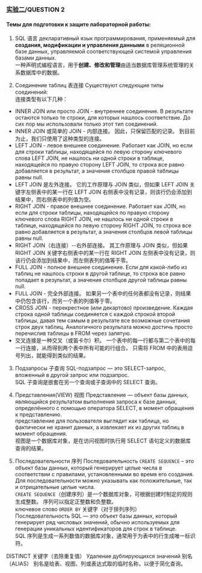 ### [实验二](../lab2/readme.md)/QUESTION 2

#### Темы для подготовки к защите лабораторной работы:
1. SQL 语言
декларативный язык программирования, применяемый для **создания, модификации и управления данными** в реляционной базе данных, управляемой соответствующей системой управления базами данных.  
一种声明式编程语言，用于**创建、修改和管理**由适当数据库管理系统管理的关系数据库中的数据。

2. Соединение таблиц 表连接
Существуют следующие типы соединений:  
连接类型有以下几种：  
- INNER JOIN или просто JOIN - внутреннее соединение. В результате остаются только те строки, для которых нашлось соответствие. До сих пор мы использовали только этот тип соединений.
- INNER JOIN 或简单的 JOIN - 内部连接。 因此，只保留匹配的记录。 到目前为止，我们只使用了这种类型的连接。
- LEFT JOIN - левое внешнее соединение. Работает как JOIN, но если для строки таблицы, находящейся по левую сторону ключевого слова LEFT JOIN, не нашлось ни одной строки в таблице, находящейся по правую сторону LEFT JOIN, то строка все равно добавляется в результат, а значения столбцов правой таблицы равны null.
- LEFT JOIN 是左外连接。 它的工作原理与 JOIN 类似，但如果 LEFT JOIN 关键字左侧表中的某一行在 LEFT JOIN 右侧表中没有记录，则该行仍会添加到结果中，而右侧表中的列值为空。
- RIGHT JOIN - правое внешнее соединение. Работает как JOIN, но если для строки таблицы, находящейся по правую сторону ключевого слова RIGHT JOIN, не нашлось ни одной строки в таблице, находящейся по левую сторону RIGHT JOIN, то строка все равно добавляется в результат, а значения столбцов левой таблицы равны null.
- RIGHT JOIN（右连接）--右外部连接。 其工作原理与 JOIN 类似，但如果 RIGHT JOIN 关键字右侧表中的某一行在 RIGHT JOIN 左侧表中没有记录，则该行仍会添加到结果中，而左侧表列的值等于零。
- FULL JOIN - полное внешнее соединение. Если для какой-либо из таблиц не нашлось строки в другой таблице, то строка все равно попадает в результат, а значения столбцов другой таблицы равны null.
- FULL JOIN - 完全外部连接。 如果另一个表中的任何表都没有记录，则结果中仍包含该行，而另一个表的列值等于零。
- CROSS JOIN - перекрестное (или декартово) произведение. Каждая строка одной таблицы соединяется с каждой строкой второй таблицы, давая тем самым в результате все возможные сочетания строк двух таблиц. Аналогичного результата можно достичь просто перечислив таблицы в FROM через запятую.
- 交叉连接是一种交叉（或笛卡尔）积。 一个表中的每一行都与第二个表中的每一行连接，从而得到两个表中所有可能的行组合。 只需将 FROM 中的表用逗号列出，就能得到类似的结果。

3. Подзапросы 子查询
SQL-подзапрос — это SELECT-запрос, вложенный в другой запрос или подзапрос.  
SQL 子查询是嵌套在另一个查询或子查询中的 SELECT 查询。

4. Представления(VIEW) 视图 
Представление — объект базы данных, являющийся результатом выполнения запроса к базе данных, определённого с помощью оператора SELECT, в момент обращения к представлению.  
представление для пользователя выглядит как таблица, но фактически не хранит данных, а извлекает их из других таблиц в момент обращения.  
视图是一个数据库对象，是在访问视图时执行用 SELECT 语句定义的数据库查询的结果。

5. Последовательности 序列
Последовательность `CREATE SEQUENCE` – это объект базы данных, который генерирует целые числа в соответствии с правилами, установленными во время его создания. Для последовательности можно указывать как положительные, так и отрицательные целые числа.  
`CREATE SEQUENCE`（创建序列）是一个数据库对象，可根据创建时制定的规则生成整数。 序列可以指定正整数和负整数。  
ключевое слово `ORDER BY` 关键字（对于排列序列）  
Последовательность SQL — это объект базы данных, который генерирует ряд числовых значений, обычно используемых для генерации уникальных идентификаторов для строк в таблице.  
SQL 序列是生成一系列数值的数据库对象，通常用于为表中的行生成唯一标识符。


DISTINCT 关键字（去除重复值） Удаление дублирующихся значений
别名（ALIAS） 别名是给表、视图、列或表达式取的临时名称，以便于简化查询。  